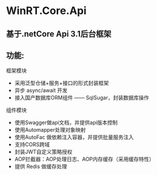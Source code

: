 # WinRT.Core.Api
 
## 基于.netCore Api 3.1后台框架

## 功能:
 框架模块
- 采用泛型仓储+服务+接口的形式封装框架
- 异步 async/await 开发
- 接入国产数据库ORM组件 —— SqlSugar，封装数据库操作

 组件模块
  - 使用Swagger做api文档，并提供api版本控制
  - 使用Automapper处理对象映射
  - 使用AutoFac 做依赖注入容器，并提供批量服务注入
  - 支持CORS跨域
  - 封装JWT自定义策略授权
  - AOP拦截器：AOP处理日志、AOP内存缓存（采用缓存特性）
  - 提供 Redis 做缓存处理
